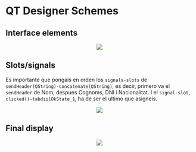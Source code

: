 # QT Designer Schemes  

## Interface elements

<p align = "center">
<img = src="https://github.com/RogerCL24/IDI/assets/90930371/552ce11f-451f-47d4-868b-fd9eb36fcc03"/>
</p>

## Slots/signals
Es importante que pongais en orden los `signals-slots` de `sendHeader(QString)-concatenate(QString)`, es decir, primero va el `sendHeader` de Nom, despues Cognoms, DNI i Nacionalitat.
I el `signal-slot`, `clicked()-tabdiilOkState_1`, ha de ser el ultimo que asigneis.

<p align = "center">
<img = src="https://github.com/RogerCL24/IDI/assets/90930371/c84b0fff-3ab9-4175-9aca-ca4ebd7b387c"/>
</p>


## Final display

<p align = "center">
<img = src="https://github.com/RogerCL24/IDI/assets/90930371/f514502b-0145-4c99-95dc-99604002a6e7"/>

</p>
